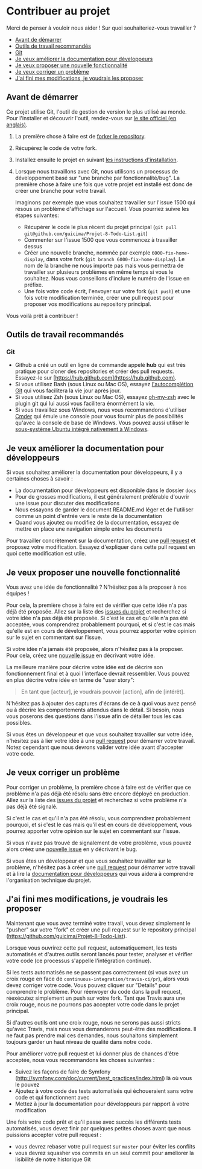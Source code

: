 # Contribuer au projet

Merci de penser à vouloir nous aider ! Sur quoi souhaiteriez-vous travailler ?

- [Avant de démarrer](#-Avant-de-démarrer)
- [Outils de travail recommandés](#-Outils-de-travail-recommandés)
- [Git](#-Git)
- [Je veux améliorer la documentation pour développeurs](#-Je-veux-améliorer-la-documentation-pour-développeurs)
- [Je veux proposer une nouvelle fonctionnalité](#-Je-veux-proposer-une-nouvelle-fonctionnalité)
- [Je veux corriger un problème](#-Je-veux-corriger-un-problème)
- [J'ai fini mes modifications, je voudrais les proposer](#-J'ai-fini-mes-modifications,-je-voudrais-les-proposer)

## Avant de démarrer

Ce projet utilise Git, l'outil de gestion de version le plus utilisé au monde. Pour l'installer et découvrir l'outil,
rendez-vous sur [le site officiel (en anglais)](https://git-scm.com). 

1. La première chose à faire est de [forker le repository](https://help.github.com/articles/fork-a-repo/).

2. Récupérez le code de votre fork.

3. Installez ensuite le projet en suivant [les instructions d'installation](docs/1-Installer-le-projet-en-local.md).

4. Lorsque nous travaillons avec Git, nous utilisons un processus de développement basé sur "une branche par fonctionnalité/bug".
   La première chose à faire une fois que votre projet est installé est donc de créer une branche pour votre travail.
   
   Imaginons par exemple que vous souhaitez travailler sur l'issue 1500 qui résous un problème d'affichage sur l'accueil.
   Vous pourriez suivre les étapes suivantes:
   
   - Récupérer le code le plus récent du projet principal (`git pull git@github.com/guicima/Projet-8-Todo-List.git`)
   - Commenter sur l'issue 1500 que vous commencez à travailler dessus
   - Créer une nouvelle branche, nommée par exemple `6000-fix-home-display`, dans votre fork (`git branch 6000-fix-home-display`).
     Le nom de la branche ne nous importe pas mais vous permettra de travailler sur plusieurs problèmes en même temps si vous le souhaitez. Nous vous conseillons d'inclure le numéro de l'issue en préfixe.
   - Une fois votre code écrit, l'envoyer sur votre fork (`git push`) et une fois votre modification terminée,
     créer une pull request pour proposer vos modifications au repository principal.

Vous voilà prêt à contribuer !


## Outils de travail recommandés

### Git

- Github a créé un outil en ligne de commande appelé **hub** qui est très pratique pour cloner des repositories
  et créer des pull requests. Essayez-le sur [https://hub.github.com](https://hub.github.com).
- Si vous utilisez Bash (sous Linux ou Mac OS), essayez
  [l'autocomplétion Git](https://git-scm.com/book/en/v2/Git-in-Other-Environments-Git-in-Bash) qui vous facilitera
  la vie jour après jour.
- Si vous utilisez Zsh (sous Linux ou Mac OS), essayez [oh-my-zsh](https://github.com/robbyrussell/oh-my-zsh)
  avec le plugin git qui lui aussi vous facilitera énormément la vie.
- Si vous travaillez sous Windows, nous vous recommandons d'utiliser [Cmder](http://cmder.net/) qui émule une console pour vous fournir plus de possibilités qu'avec la console de base de Windows. Vous pouvez aussi utiliser le [sous-système Ubuntu intégré nativement à Windows](https://blogs.msdn.microsoft.com/wsl/2016/04/22/windows-subsystem-for-linux-overview/).

## Je veux améliorer la documentation pour développeurs

Si vous souhaitez améliorer la documentation pour développeurs, il y a certaines choses à savoir :

- La documentation pour développeurs est disponible dans le dossier `docs`
- Pour de grosses modifications, il est généralement préférable d'ouvrir une issue pour discuter des modifications
- Nous essayons de garder le document README.md léger et de l'utiliser comme un point d'entrée vers le reste de la documentation
- Quand vous ajoutez ou modifiez de la documentation, essayez de mettre en place une navigation simple entre les documents

Pour travailler concrètement sur la documentation, créez une
[pull request](https://help.github.com/articles/about-pull-requests/) et proposez votre modification. Essayez d'expliquer dans cette pull request en quoi cette modification est utile.

## Je veux proposer une nouvelle fonctionnalité

Vous avez une idée de fonctionnalité ? N'hésitez pas à la proposer à nos équipes !

Pour cela, la première chose à faire est de vérifier que cette idée n'a pas déjà été proposée. Allez sur la liste des [issues du projet](https://github.com/guicima/Projet-8-Todo-List/issues) et recherchez si votre idée n'a pas déjà été proposée.
Si c'est le cas et qu'elle n'a pas été acceptée, vous comprendrez probablement pourquoi, et si c'est le cas mais qu'elle est en cours de développement, vous pourrez apporter votre opinion sur le sujet en commentant sur l'issue.

Si votre idée n'a jamais été proposée, alors n'hésitez pas à la proposer. Pour cela, créez une
[nouvelle issue](https://github.com/guicima/Projet-8-Todo-List/issues/new) en décrivant votre idée. 

La meilleure manière pour décrire votre idée est de décrire son fonctionnement final et à quoi l'interface devrait ressembler. Vous pouvez en plus décrire votre idée en terme de "user story":

> En tant que [acteur], je voudrais pouvoir [action], afin de [intérêt].

N'hésitez pas à ajouter des captures d'écrans de ce à quoi vous avez pensé ou à décrire les comportements attendus dans le détail. Si besoin, nous vous poserons des questions dans l'issue afin de détailler tous les cas possibles.

Si vous êtes un développeur et que vous souhaitez travailler sur votre idée, n'hésitez pas à lier votre idée à une [pull request](https://help.github.com/articles/about-pull-requests/) pour démarrer votre travail. Notez cependant que nous devrons valider votre idée avant d'accepter votre code.


## Je veux corriger un problème

Pour corriger un problème, la première chose à faire est de vérifier que ce problème n'a pas déjà été résolu sans être encore déployé en production. Allez sur la liste des [issues du projet](https://github.com/guicima/Projet-8-Todo-List/issues) et recherchez si votre problème n'a pas déjà été signalé.

Si c'est le cas et qu'il n'a pas été résolu, vous comprendrez probablement pourquoi, et si c'est le cas mais qu'il est en cours de développement, vous pourrez apporter votre opinion sur le sujet en commentant sur l'issue.

Si vous n'avez pas trouvé de signalement de votre problème, vous pouvez alors créez une
[nouvelle issue](https://github.com/guicima/Projet-8-Todo-List/issues/new) en y décrivant le bug.

Si vous êtes un développeur et que vous souhaitez travailler sur le problème, n'hésitez pas à créer une [pull request](https://help.github.com/articles/about-pull-requests/) pour démarrer votre travail et à lire la [documentation pour développeurs](../README.md) qui vous aidera à comprendre l'organisation technique du projet.

## J'ai fini mes modifications, je voudrais les proposer

Maintenant que vous avez terminé votre travail, vous devez simplement le "pusher" sur votre "fork" et créer une pull request sur le repository principal (https://github.com/guicima/Projet-8-Todo-List).

Lorsque vous ouvrirez cette pull request, automatiquement, les tests automatisés et d'autres outils seront lancés pour tester, analyser et vérifier votre code (ce processus s'appelle l'intégration continue).

Si les tests automatisés ne se passent pas correctement (si vous avez un croix rouge en face de
`continuous-integration/travis-ci/pr`), alors vous devez corriger votre code. Vous pouvez cliquer sur "Details" pour comprendre le problème. Pour réenvoyer du code dans la pull request, réexécutez simplement un push sur votre fork.
Tant que Travis aura une croix rouge, nous ne pourrons pas accepter votre code dans le projet principal.

Si d'autres outils ont une croix rouge, nous ne serons pas aussi stricts qu'avec Travis, mais nous vous demanderons peut-être des modifications. Il ne faut pas prendre mal ces demandes, nous souhaitons simplement toujours garder un haut niveau de qualité dans notre code.

Pour améliorer votre pull request et lui donner plus de chances d'être acceptée, nous vous recommandons les choses suivantes :

- Suivez les façons de faire de Symfony (http://symfony.com/doc/current/best_practices/index.html) là où vous le pouvez
- Ajoutez à votre code des tests automatisés qui échoueraient sans votre code et qui fonctionnent avec
- Mettez à jour la documentation pour développeurs par rapport à votre modification

Une fois votre code prêt et qu'il passe avec succès les différents tests automatisés, vous devez finir par quelques petites choses avant que nous puissions accepter votre pull request :

- vous devrez rebaser votre pull request sur `master` pour éviter les conflits
- vous devrez squasher vos commits en un seul commit pour améliorer la lisibilité de notre historique Git